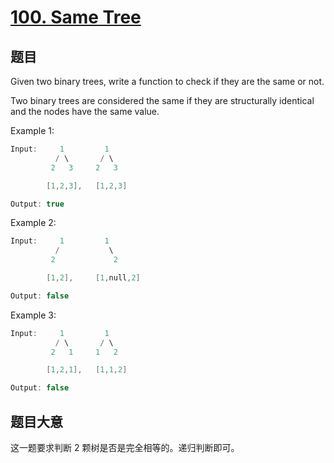 # [100. Same Tree](https://leetcode.com/problems/same-tree/)

## 题目


Given two binary trees, write a function to check if they are the same or not.

Two binary trees are considered the same if they are structurally identical and the nodes have the same value.

Example 1:


```c
Input:     1         1
          / \       / \
         2   3     2   3

        [1,2,3],   [1,2,3]

Output: true
```

Example 2:

```c
Input:     1         1
          /           \
         2             2

        [1,2],     [1,null,2]

Output: false
```

Example 3:

```c
Input:     1         1
          / \       / \
         2   1     1   2

        [1,2,1],   [1,1,2]

Output: false
```

## 题目大意

这一题要求判断 2 颗树是否是完全相等的。递归判断即可。


